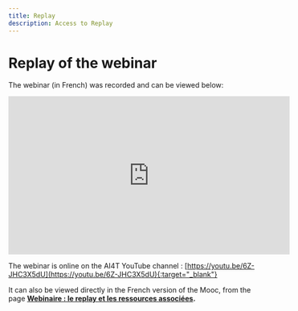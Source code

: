 ```yaml
---
title: Replay
description: Access to Replay 
---
```



# Replay of the webinar

The webinar (in French) was recorded and can be viewed below:

<center><iframe width="560" height="315" src="https://www.youtube.com/embed/6Z-JHC3X5dU?si=hy6j4Lb3fHNUsNPL" title="YouTube video player" frameborder="0" allow="accelerometer; autoplay; clipboard-write; encrypted-media; gyroscope; picture-in-picture; web-share" allowfullscreen></iframe></center>

The webinar is online on the AI4T YouTube channel : [https://youtu.be/6Z-JHC3X5dU](https://youtu.be/6Z-JHC3X5dU){:target="_blank"}

It can also be viewed directly in the French version of the Mooc, from the page  <a href="https://lms.fun-mooc.fr/courses/course-v1:inria+41032+session01/jump_to_id/8a616e237ffa4bc3affb2f94831a4e2b" target="_blank"><b>Webinaire : le replay et les ressources associées<b/></a>.
